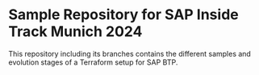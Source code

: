 # Sample Repository for SAP Inside Track Munich 2024

This repository including its branches contains the different samples and evolution stages of a Terraform setup for SAP BTP.
